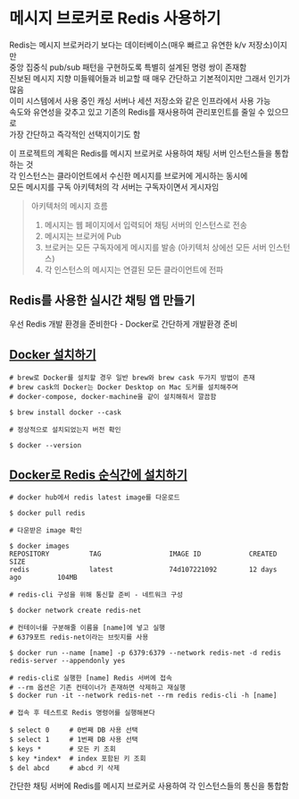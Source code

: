 # 메시지 브로커로 Redis 사용하기

Redis는 메시지 브로커라기 보다는 데이터베이스(매우 빠르고 유연한 k/v 저장소)이지만  
중앙 집중식 pub/sub 패턴을 구현하도록 특별히 설계된 명령 쌍이 존재함  
진보된 메시지 지향 미들웨어들과 비교할 때 매우 간단하고 기본적이지만 그래서 인기가 많음  
이미 시스템에서 사용 중인 캐싱 서버나 세션 저장소와 같은 인프라에서 사용 가능  
속도와 유연성을 갖추고 있고 기존의 Redis를 재사용하여 관리포인트를 줄일 수 있으므로  
가장 간단하고 즉각적인 선택지이기도 함  

이 프로젝트의 계획은 Redis를 메시지 브로커로 사용하여 채팅 서버 인스턴스들을 통합하는 것  
각 인스턴스는 클라이언트에서 수신한 메시지를 브로커에 게시하는 동시에  
모든 메시지를 구독 아키텍처의 각 서버는 구독자이면서 게시자임

> 아키텍처의 메시지 흐름
>
> 1. 메시지는 웹 페이지에서 입력되어 채팅 서버의 인스턴스로 전송
> 2. 메시지는 브로커에 Pub
> 3. 브로커는 모든 구독자에게 메시지를 발송 (아키텍처 상에선 모든 서버 인스턴스)
> 4. 각 인스턴스의 메시지는 연결된 모든 클라이언트에 전파

## Redis를 사용한 실시간 채팅 앱 만들기 

우선 Redis 개발 환경을 준비한다 - Docker로 간단하게 개발환경 준비

## [Docker 설치하기](https://dc7303.github.io/docker/2019/11/24/dockerInstallForMac/)

```shell
# brew로 Docker를 설치할 경우 일반 brew와 brew cask 두가지 방법이 존재
# brew cask의 Docker는 Docker Desktop on Mac 도커를 설치해주며
# docker-compose, docker-machine을 같이 설치해줘서 깔끔함

$ brew install docker --cask

# 정상적으로 설치되었는지 버전 확인

$ docker --version
```

## [Docker로 Redis 순식간에 설치하기](https://dingrr.com/blog/post/redis-%EB%8F%84%EC%BB%A4docker%EB%A1%9C-redis-%EC%84%A4%EC%B9%98%ED%95%98%EA%B8%B0)

```shell
# docker hub에서 redis latest image를 다운로드

$ docker pull redis

# 다운받은 image 확인

$ docker images
REPOSITORY          TAG                 IMAGE ID            CREATED             SIZE
redis               latest              74d107221092        12 days ago         104MB

# redis-cli 구성을 위해 통신할 준비 - 네트워크 구성

$ docker network create redis-net

# 컨테이너를 구분해줄 이름을 [name]에 넣고 실행
# 6379포트 redis-net이라는 브릿지를 사용

$ docker run --name [name] -p 6379:6379 --network redis-net -d redis redis-server --appendonly yes

# redis-cli로 실행한 [name] Redis 서버에 접속
# --rm 옵션은 기존 컨테이너가 존재하면 삭제하고 재실행
$ docker run -it --network redis-net --rm redis redis-cli -h [name]

# 접속 후 테스트로 Redis 명령어를 실행해본다

$ select 0     # 0번째 DB 사용 선택
$ select 1     # 1번째 DB 사용 선택
$ keys *       # 모든 키 조회
$ key *index*  # index 포함된 키 조회
$ del abcd     # abcd 키 삭제
```

간단한 채팅 서버에 Redis를 메시지 브로커로 사용하여 각 인스턴스들의 통신을 통합함
